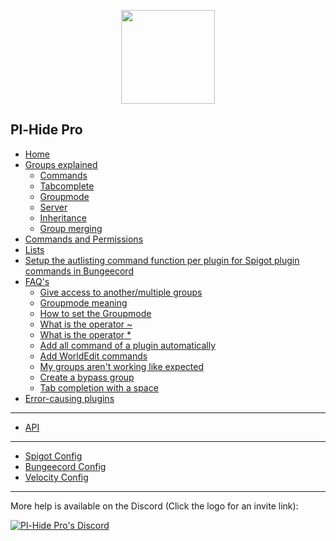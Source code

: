 <p align="center"><img src="https://i.postimg.cc/yYbG6j1s/Icon.png" width="150" height="150"></p>

## Pl-Hide Pro

* [Home](Home)
* [Groups explained](Group)
  * [Commands](https://github.com/Nononitas/Plugin-Hide-Pro/wiki/Group#commands)
  * [Tabcomplete](https://github.com/Nononitas/Plugin-Hide-Pro/wiki/Group#tabcomplete)
  * [Groupmode](https://github.com/Nononitas/Plugin-Hide-Pro/wiki/Group#groupmode)
  * [Server](https://github.com/Nononitas/Plugin-Hide-Pro/wiki/Group#server)
  * [Inheritance](https://github.com/Nononitas/Plugin-Hide-Pro/wiki/Group#inheritance)
  * [Group merging](https://github.com/Nononitas/Plugin-Hide-Pro/wiki/Group#group-merging)
* [Commands and Permissions](Commands-and-Permissions)
* [Lists](Lists)
* [Setup the autlisting command function per plugin for Spigot plugin commands in Bungeecord](https://github.com/Nononitas/Plugin-Hide-Pro/wiki/Setup-the-autlisting-command-function-per-plugin-for-Spigot-plugin-commands-in-Bungeecord)
* [FAQ's](FAQ's)
  * [Give access to another/multiple groups](https://github.com/Nononitas/Plugin-Hide-Pro/wiki/FAQ's#q-how-do-i-give-a-group-access-to-anothermultiple-groups)
  * [Groupmode meaning](https://github.com/Nononitas/Plugin-Hide-Pro/wiki/FAQ's#q-what-is-a-group-mode)
  * [How to set the Groupmode](https://github.com/Nononitas/Plugin-Hide-Pro/wiki/FAQ's#how-to-set-the-group-mode)
  * [What is the operator ~](https://github.com/Nononitas/Plugin-Hide-Pro/wiki/FAQ's#what-is-the-operator-)
  * [What is the operator *](https://github.com/Nononitas/Plugin-Hide-Pro/wiki/FAQ's#what-is-the-operator--1)
  * [Add all command of a plugin automatically](https://github.com/Nononitas/Plugin-Hide-Pro/wiki/FAQ's#q-can-i-automatically-add-all-commands-of-a-plugin)
  * [Add WorldEdit commands](https://github.com/Nononitas/Plugin-Hide-Pro/wiki/FAQ's#q-how-do-i-add-worldedit-commands)
  * [My groups aren't working like expected](https://github.com/Nononitas/Plugin-Hide-Pro/wiki/FAQ's#i-think-my-groups-are-not-set-correctly)
  * [Create a bypass group](https://github.com/Nononitas/Plugin-Hide-Pro/wiki/FAQ's#create-a-bypass-group)
  * [Tab completion with a space](https://github.com/Nononitas/Plugin-Hide-Pro/wiki/FAQ's#tab-completion-with-a-space)
* [Error-causing plugins](Error-causing-plugins)

***
* [API](API)
***
* [Spigot Config](Spigot-Config)
* [Bungeecord Config](Bungeecord-Config)
* [Velocity Config](Velocity-Config)
***
More help is available on the Discord (Click the logo for an invite link):

[![Pl-Hide Pro's Discord](https://discordapp.com/assets/e4923594e694a21542a489471ecffa50.svg)]( https://discord.gg/N5GwQpU)